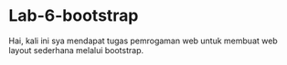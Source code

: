 # Lab-6-bootstrap
Hai, kali ini sya mendapat tugas pemrogaman web untuk membuat web layout sederhana melalui bootstrap.
